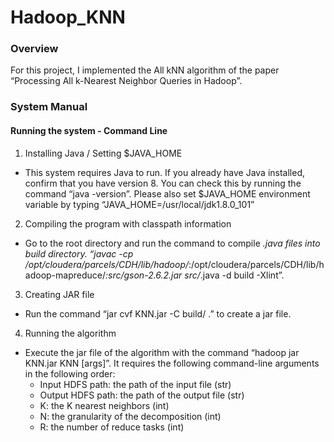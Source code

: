 # Hadoop_KNN

### Overview

For this project, I implemented the All kNN algorithm of the paper “Processing All k-Nearest Neighbor Queries in Hadoop”.

### System Manual 

#### Running the system - Command Line 

1. Installing Java / Setting $JAVA_HOME 

  * This system requires Java to run. If you already have Java installed, confirm
that you have version 8. You can check this by running the command “java -version”. Please also set $JAVA_HOME environment variable by typing “JAVA_HOME=/usr/local/jdk1.8.0_101” 

2. Compiling the program with classpath information 

  * Go to the root directory and run the command to compile *.java files into build directory. “javac -cp /opt/cloudera/parcels/CDH/lib/hadoop/*:/opt/cloudera/parcels/CDH/lib/h 
adoop-mapreduce/*:src/gson-2.6.2.jar src/*.java -d build -Xlint”. 

3. Creating JAR file 

  * Run the command “jar cvf KNN.jar -C build/ .” to create a jar file. 

4. Running the algorithm 

  * Execute the jar file of the algorithm with the command “hadoop jar KNN.jar KNN [args]”. It requires the following command-line arguments in the following order: 
    * Input HDFS path: the path of the input file (str) 
    * Output HDFS path: the path of the output file (str) 
    * K: the K nearest neighbors (int) 
    * N: the granularity of the decomposition (int) 
    * R: the number of reduce tasks (int) 
